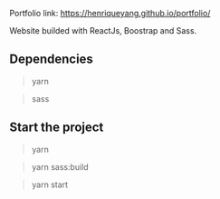 Portfolio link: https://henriqueyang.github.io/portfolio/

Website builded with ReactJs, Boostrap and Sass.

## Dependencies

> yarn

> sass

## Start the project

> yarn

> yarn sass:build

> yarn start